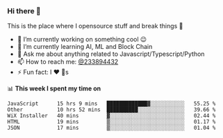 ### Hi there 👋

<!--
**a233894432/a233894432** is a ✨ _special_ ✨ repository because its `README.md` (this file) appears on your GitHub profile.

Here are some ideas to get you started:

- 🔭 I’m currently working on ...
- 🌱 I’m currently learning ...
- 👯 I’m looking to collaborate on ...
- 🤔 I’m looking for help with ...
- 💬 Ask me about ...
- 📫 How to reach me: ...
- 😄 Pronouns: ...
- ⚡ Fun fact: ...
-->
 
 
This is the place where I opensource stuff and break things :rofl:

- 🔭 I’m currently working on something cool :wink:
- 🌱 I’m currently learning AI, ML and Block Chain
- 💬 Ask me about anything related to Javascript/Typescript/Python
- 📫 How to reach me: [@233894432](https://twitter.com/233894432)
- ⚡ Fun fact: I :heart: :dog:s

📊 **This week I spent my time on**
<!--START_SECTION:waka-->
```text
JavaScript      15 hrs 9 mins   █████████████▓░░░░░░░░░░░   55.25 % 
Other           10 hrs 52 mins  ██████████░░░░░░░░░░░░░░░   39.66 % 
WiX Installer   40 mins         ▓░░░░░░░░░░░░░░░░░░░░░░░░   02.44 % 
HTML            19 mins         ▒░░░░░░░░░░░░░░░░░░░░░░░░   01.17 % 
JSON            17 mins         ▒░░░░░░░░░░░░░░░░░░░░░░░░   01.04 % 
```
<!--END_SECTION:waka-->
